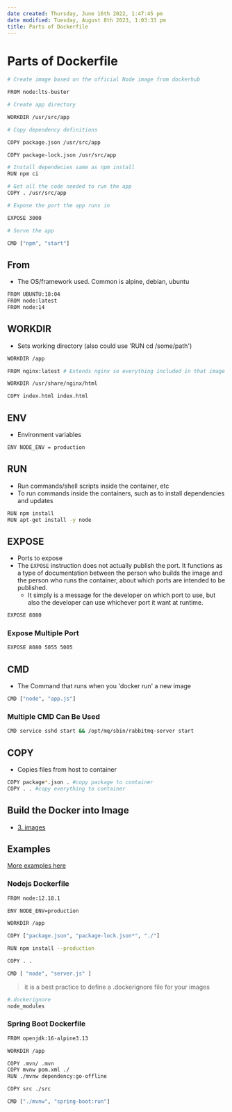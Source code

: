 ```yaml
---
date created: Thursday, June 16th 2022, 1:47:45 pm
date modified: Tuesday, August 8th 2023, 1:03:33 pm
title: Parts of Dockerfile
---
```


# Parts of Dockerfile

```bash
# Create image based on the official Node image from dockerhub

FROM node:lts-buster

# Create app directory

WORKDIR /usr/src/app

# Copy dependency definitions

COPY package.json /usr/src/app

COPY package-lock.json /usr/src/app

# Install dependecies same as npm install
RUN npm ci

# Get all the code needed to run the app
COPY . /usr/src/app

# Expose the port the app runs in

EXPOSE 3000

# Serve the app

CMD ["npm", "start"]
```

## From

- The OS/framework used. Common is alpine, debian, ubuntu

```bash 
FROM UBUNTU:18:04
FROM node:latest
FROM node:14
```

## WORKDIR

- Sets working directory (also could use 'RUN cd /some/path')

```bash
WORKDIR /app
```

```bash
FROM nginx:latest # Extends nginx so everything included in that image is included here

WORKDIR /usr/share/nginx/html

COPY index.html index.html
```

## ENV

- Environment variables

```bash
ENV NODE_ENV = production
```

## RUN

- Run commands/shell scripts inside the container, etc
- To run commands inside the containers, such as to install dependencies and updates

```bash
RUN npm install
RUN apt-get install -y node
```

## EXPOSE

- Ports to expose
- The `EXPOSE` instruction does not actually publish the port. It functions as a type of documentation between the person who builds the image and the person who runs the container, about which ports are intended to be published.
	- It simply is a message for the developer on which port to use, but also the developer can use whichever port it want at runtime.

```bash
EXPOSE 8080
```

### Expose Multiple Port

```bash
EXPOSE 8080 5055 5005
```

## CMD

- The Command that runs when you 'docker run' a new image

```bash
CMD ["node", "app.js"]
```

### Multiple CMD Can Be Used

```bash
CMD service sshd start && /opt/mq/sbin/rabbitmq-server start
```

## COPY

- Copies files from host to container

```bash
COPY package*.json . #copy package to container
COPY . . #copy everything to container
```

## Build the Docker into Image

- [3. images](Containerization/Docker/3.%20images.md)

## Examples

[More examples here](https://github.com/docker/awesome-compose)

### Nodejs Dockerfile

```bash
FROM node:12.18.1

ENV NODE_ENV=production

WORKDIR /app

COPY ["package.json", "package-lock.json*", "./"]

RUN npm install --production

COPY . .

CMD [ "node", "server.js" ]
```

> it is a best practice to define a .dockerignore file for your images

```bash
#.dockerignore
node_modules
```

### Spring Boot Dockerfile

```bash
FROM openjdk:16-alpine3.13

WORKDIR /app

COPY .mvn/ .mvn
COPY mvnw pom.xml ./
RUN ./mvnw dependency:go-offline

COPY src ./src

CMD ["./mvnw", "spring-boot:run"]
```
